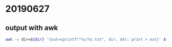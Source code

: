 # 20190627

## output with awk

```sh
awk -v dir=${dir} '{out=sprintf("%s/%s.txt", dir, $4); print > out}' ${file}
```
